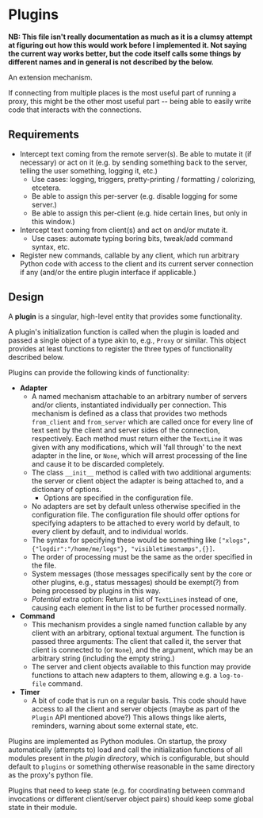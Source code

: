 # Plugins

**NB: This file isn't really documentation as much as it is a clumsy attempt at figuring out how this would work before I implemented it. Not saying the current way works better, but the code itself calls some things by different names and in general is not described by the below.**

An extension mechanism.

If connecting from multiple places is the most useful part of running a proxy, this might be the other most useful part -- being able to easily write code that interacts with the connections.

## Requirements

- Intercept text coming from the remote server(s).  Be able to mutate it (if necessary) or act on it (e.g. by sending something back to the server, telling the user something, logging it, etc.)
  - Use cases: logging, triggers, pretty-printing / formatting / colorizing, etcetera.
  - Be able to assign this per-server (e.g. disable logging for some server.)
  - Be able to assign this per-client (e.g. hide certain lines, but only in this window.)
- Intercept text coming from client(s) and act on and/or mutate it.
  - Use cases: automate typing boring bits, tweak/add command syntax, etc.
- Register new commands, callable by any client, which run arbitrary Python code with access to the client and its current server connection if any (and/or the entire plugin interface if applicable.)

## Design

A **plugin** is a singular, high-level entity that provides some functionality.

A plugin's initialization function is called when the plugin is loaded and passed a single object of a type akin to, e.g., `Proxy` or similar.  This object provides at least functions to register the three types of functionality described below.

Plugins can provide the following kinds of functionality:

- **Adapter**
  - A named mechanism attachable to an arbitrary number of servers and/or clients, instantiated individually per connection.  This mechanism is defined as a class that provides two methods `from_client` and `from_server` which are called once for every line of text sent by the client and server sides of the connection, respectively.  Each method must return either the `TextLine` it was given with any modifications, which will 'fall through' to the next adapter in the line, or `None`, which will arrest processing of the line and cause it to be discarded completely.
  - The class `__init__` method is called with two additional arguments: the server or client object the adapter is being attached to, and a dictionary of options.
    - Options are specified in the configuration file.
  - No adapters are set by default unless otherwise specified in the configuration file.  The configuration file should offer options for specifying adapters to be attached to every world by default, to every client by default, and to individual worlds.
  - The syntax for specifying these would be something like `["xlogs",{"logdir":"/home/me/logs"}, "visibletimestamps",{}]`.
  - The order of processing must be the same as the order specified in the file.
  - System messages (those messages specifically sent by the core or other plugins, e.g., status messages) should be exempt(?) from being processed by plugins in this way.
  - *Potential* extra option: Return a list of `TextLine`s instead of one, causing each element in the list to be further processed normally.
- **Command**
  - This mechanism provides a single named function callable by any client with an arbitrary, optional textual argument.  The function is passed three arguments: The client that called it, the server that client is connected to (or `None`), and the argument, which may be an arbitrary string (including the empty string.)
  - The server and client objects available to this function may provide functions to attach new adapters to them, allowing e.g. a `log-to-file` command.
- **Timer**
  - A bit of code that is run on a regular basis.  This code should have access to all the client and server objects (maybe as part of the `Plugin` API mentioned above?)  This allows things like alerts, reminders, warning about some external state, etc.

Plugins are implemented as Python modules. On startup, the proxy automatically (attempts to) load and call the initialization functions of all modules present in the *plugin directory*, which is configurable, but should default to `plugins` or something otherwise reasonable in the same directory as the proxy's python file.

Plugins that need to keep state (e.g. for coordinating between command invocations or different client/server object pairs) should keep some global state in their module.
